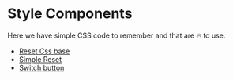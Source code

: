 # Style Components

Here we have simple CSS code to remember and that are 🔥 to use.

- [Reset Css base](reset.css)
- [Simple Reset](simpleReset.css)
- [Switch button](switch.css)
